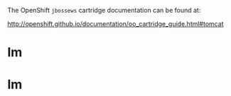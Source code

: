 The OpenShift `jbossews` cartridge documentation can be found at:

http://openshift.github.io/documentation/oo_cartridge_guide.html#tomcat
# lm
# lm
